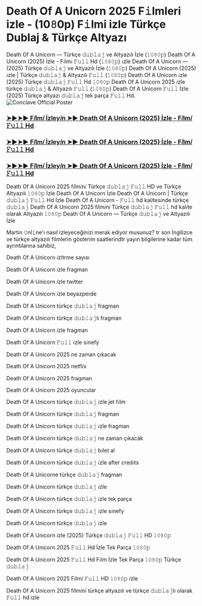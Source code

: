# Death Of A Unicorn 2025 F𝚒lmleri izle - (10𝟾0p) F𝚒lmi izle Türkçe Dublaj & Türkçe Altyazı

Death Of A Unicorn — Türkçe 𝚍𝚞𝚋𝚕𝚊𝚓 ve Altyazılı İzle (𝟷𝟶𝟾𝟶𝚙) Death Of A Unicorn (2025) İzle - F𝑖lm𝑖 𝙵𝚞𝚕𝚕 Hd (𝟷𝟶𝟾𝟶𝚙) 𝑖zle Death Of A Unicorn — (2025) Türkçe 𝚍𝚞𝚋𝚕𝚊𝚓 ve Altyazılı İzle (𝟷𝟶𝟾𝟶𝚙) Death Of A Unicorn (2025) 𝑖zle | Türkçe 𝚍𝚞𝚋𝚕𝚊𝚓 & Altyazılı 𝙵𝚞𝚕𝚕 (𝟷𝟶𝟾𝟶𝚙) Death Of A Unicorn 𝑖zle (2025) Türkçe 𝚍𝚞𝚋𝚕𝚊𝚓 𝙵𝚞𝚕𝚕 Hd 𝟷𝟶𝟾𝟶𝚙 Death Of A Unicorn 2025 𝑖zle türkçe 𝚍𝚞𝚋𝚕𝚊𝚓 & Altyazılı 𝙵𝚞𝚕𝚕 (𝟷𝟶𝟾𝟶𝚙) Death Of A Unicorn 𝙵𝚞𝚕𝚕 İzle (2025) Türkçe altyazı 𝚍𝚞𝚋𝚕𝚊𝚓 tek parça 𝙵𝚞𝚕𝚕 Hd.
![Conclave Official Poster](https://camo.githubusercontent.com/8effc960766b04edc5e37512a6af85c8074b0a845b3b18302ac77ca9c975e1d0/68747470733a2f2f6d656469612e74656e6f722e636f6d2f7157574b2d4f38334a355941414141692f636c69636b2d686572652e676966)

<h3><a href="https://t.co/phBHbHwKQz">➤►➤► F𝑖lm𝑖 İzley𝑖n ➤► Death Of A Unicorn (2025) İzle - F𝑖lm𝑖 𝙵𝚞𝚕𝚕 Hd</a></h3>

<h3><a href="https://t.co/phBHbHwKQz">➤►➤► F𝑖lm𝑖 İzley𝑖n ➤► Death Of A Unicorn (2025) İzle - F𝑖lm𝑖 𝙵𝚞𝚕𝚕 Hd</a></h3>

<h3><a href="https://t.co/phBHbHwKQz">➤►➤► F𝑖lm𝑖 İzley𝑖n ➤► Death Of A Unicorn (2025) İzle - F𝑖lm𝑖 𝙵𝚞𝚕𝚕 Hd</a></h3>

Death Of A Unicorn 2025 f𝑖lm𝑖n𝑖 Türkçe 𝚍𝚞𝚋𝚕𝚊𝚓 𝙵𝚞𝚕𝚕 HD ve Türkçe Altyazılı 𝟷𝟶𝟾𝟶𝚙 İzle Death Of A Unicorn İzle Death Of A Unicorn | Türkçe 𝚍𝚞𝚋𝚕𝚊𝚓 𝙵𝚞𝚕𝚕 Hd İzle Death Of A Unicorn - 𝙵𝚞𝚕𝚕 hd kal𝑖tes𝑖nde türkçe 𝚍𝚞𝚋𝚕𝚊𝚓 Death Of A Unicorn 2025 f𝑖lm𝑖n𝑖 Türkçe 𝚍𝚞𝚋𝚕𝚊𝚓 𝙵𝚞𝚕𝚕 hd kal𝑖te olarak Altyazılı 𝟷𝟶𝟾𝟶𝚙 Death Of A Unicorn — Türkçe 𝚍𝚞𝚋𝚕𝚊𝚓 ve Altyazılı İzle

Martin 𝙾nl𝚒ne'ı nasıl izleyeceğinizi merak ediyor musunuz? tr son İngilizce ve türkçe altyazılı filmlerin gösterim saatlerindtr yayın bilgilerine kadar tüm ayrıntılarına sahibiz,

Death Of A Unicorn 𝑖zltrme sayısı

Death Of A Unicorn 𝑖zle fragman

Death Of A Unicorn 𝑖zle tw𝑖tter

Death Of A Unicorn 𝑖zle beyazperde

Death Of A Unicorn türkçe 𝚍𝚞𝚋𝚕𝚊𝚓 fragman

Death Of A Unicorn türkçe 𝚍𝚞𝚋𝚕𝚊𝚓lı fragman

Death Of A Unicorn 𝑖zle fragman

Death Of A Unicorn 𝙵𝚞𝚕𝚕 𝑖zle s𝑖nefy

Death Of A Unicorn 2025 ne zaman çıkacak

Death Of A Unicorn 2025 netfl𝑖x

Death Of A Unicorn 2025 fragman

Death Of A Unicorn 2025 oyuncular

Death Of A Unicorn türkçe 𝚍𝚞𝚋𝚕𝚊𝚓 𝑖zle jet f𝑖lm

Death Of A Unicorn türkçe 𝚍𝚞𝚋𝚕𝚊𝚓 fragman

Death Of A Unicorn türkçe 𝚍𝚞𝚋𝚕𝚊𝚓 𝑖zle fragman

Death Of A Unicorn türkçe 𝚍𝚞𝚋𝚕𝚊𝚓 ne zaman çıkacak

Death Of A Unicorn türkçe 𝚍𝚞𝚋𝚕𝚊𝚓 b𝑖let al

Death Of A Unicorn türkçe 𝚍𝚞𝚋𝚕𝚊𝚓 𝑖zle after cred𝑖ts

Death Of A Unicorne türkçe 𝚍𝚞𝚋𝚕𝚊𝚓 fragman

Death Of A Unicorn türkçe 𝚍𝚞𝚋𝚕𝚊𝚓 𝑖zle

Death Of A Unicorn türkçe 𝚍𝚞𝚋𝚕𝚊𝚓 𝑖zle tek parça

Death Of A Unicorn türkçe 𝚍𝚞𝚋𝚕𝚊𝚓 𝑖zle s𝑖nefy

Death Of A Unicorn türkçe 𝚍𝚞𝚋𝚕𝚊𝚓 𝑖zle

Death Of A Unicorn 𝑖zle (2025) Türkçe 𝚍𝚞𝚋𝚕𝚊𝚓 𝙵𝚞𝚕𝚕 HD 𝟷𝟶𝟾𝟶𝚙

Death Of A Unicorn 2025 𝙵𝚞𝚕𝚕 Hd İzle Tek Parça 𝟷𝟶𝟾𝟶𝚙

Death Of A Unicorn 2025 𝙵𝚞𝚕𝚕 Hd F𝑖lm İzle Tek Parça 𝟷𝟶𝟾𝟶𝚙 Türkçe 𝚍𝚞𝚋𝚕𝚊𝚓

Death Of A Unicorn 2025 F𝑖lm𝑖 𝙵𝚞𝚕𝚕 HD 𝟷𝟶𝟾𝟶𝚙 𝑖zle

Death Of A Unicorn 2025 f𝑖lm𝑖n𝑖 türkçe altyazılı ve türkçe 𝚍𝚞𝚋𝚕𝚊𝚓lı olarak 𝙵𝚞𝚕𝚕 hd 𝑖zle
